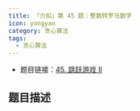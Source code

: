 ```yaml
---
title: 「力扣」第 45 题：整数转罗马数字
icon: yongyan
category: 贪心算法
tags:
  - 贪心算法
---
```


+ 题目链接：[45. 跳跃游戏 II](https://leetcode-cn.com/problems/jump-game-ii/)


## 题目描述